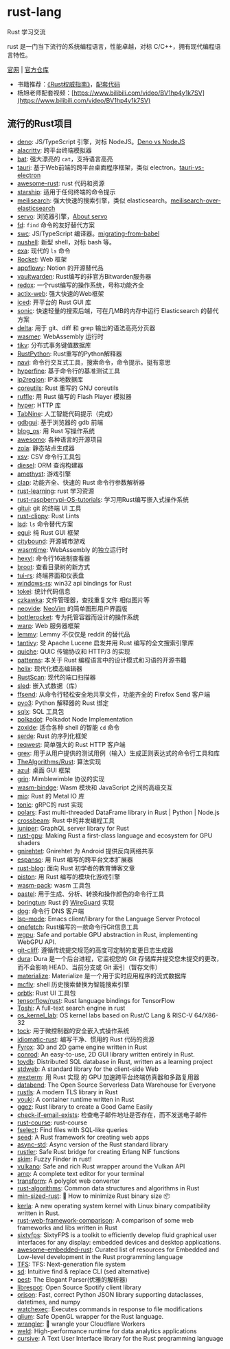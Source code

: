 # rust-lang
Rust 学习交流

rust 是一门当下流行的系统编程语言，性能卓越，对标 C/C++，拥有现代编程语言特性。

[官网](https://www.rust-lang.org/zh-CN/) | [官方仓库](https://github.com/rust-lang)

- 书籍推荐：[《Rust权威指南》](https://weread.qq.com/web/reader/d733256071eeeed9d7322fd)，[配套代码](https://github.com/rust-lang/book)
- 杨旭老师配套视频：[https://www.bilibili.com/video/BV1hp4y1k7SV](https://www.bilibili.com/video/BV1hp4y1k7SV)

## 流行的Rust项目

- [deno](https://github.com/denoland/deno): JS/TypeScript 引擎，对标 NodeJS。[Deno vs NodeJS](https://segmentfault.com/a/1190000022672883)
- [alacritty](https://github.com/alacritty/alacritty): 跨平台终端模拟器
- [bat](https://github.com/sharkdp/bat): 强大漂亮的 `cat`，支持语言高亮
- [tauri](https://github.com/tauri-apps/tauri): 基于Web前端的跨平台桌面程序框架，类似 electron。[tauri-vs-electron](https://githubhelp.com/Fournux/tauri-vs-electron)
- [awesome-rust](https://github.com/rust-unofficial/awesome-rust): rust 代码和资源
- [starship](https://github.com/starship/starship): 适用于任何终端的命令提示
- [meilisearch](https://github.com/meilisearch/): 强大快速的搜索引擎，类似 elasticsearch。[meilisearch-over-elasticsearch](https://blog.meilisearch.com/why-should-you-use-meilisearch-over-elasticsearch/)
- [servo](https://github.com/servo/servo): 浏览器引擎，[About servo](https://github.com/servo/servo/issues/23261)
- [fd](https://github.com/sharkdp/fd): `find` 命令的友好替代方案
- [swc](https://github.com/swc-project/swc): JS/TypeScript 编译器。[migrating-from-babel](https://swc.rs/docs/migrating-from-babel)
- [nushell](https://github.com/nushell/nushell): 新型 shell，对标 bash 等。
- [exa](https://github.com/ogham/exa): 现代的 `ls` 命令
- [Rocket](https://github.com/SergioBenitez/Rocket): Web 框架
- [appflowy](https://github.com/AppFlowy-IO/appflowy): Notion 的开源替代品
- [vaultwarden](https://github.com/dani-garcia/vaultwarden): Rust编写的非官方Bitwarden服务器
- [redox](https://github.com/redox-os/redox): 一个rust编写的操作系统，号称功能齐全
- [actix-web](https://github.com/actix/actix-web): 强大快速的Web框架
- [iced](https://github.com/iced-rs/iced): 开平台的 Rust GUI 库 
- [sonic](https://github.com/valeriansaliou/sonic): 快速轻量的搜索后端，可在几MB的内存中运行 Elasticsearch 的替代方案
- [delta](https://github.com/dandavison/delta): 用于 git、diff 和 grep 输出的语法高亮分页器
- [wasmer](https://github.com/wasmerio/wasmer): WebAssembly 运行时
- [tikv](https://github.com/tikv/tikv): 分布式事务键值数据库
- [RustPython](https://github.com/RustPython/RustPython): Rust重写的Python解释器
- [navi](https://github.com/denisidoro/navi): 命令行交互式工具，搜索命令，命令提示。挺有意思
- [hyperfine](https://github.com/sharkdp/hyperfine): 基于命令行的基准测试工具
- [ip2region](https://github.com/lionsoul2014/ip2region): IP本地数据库
- [coreutils](https://github.com/uutils/coreutils): Rust 重写的 GNU coreutils
- [ruffle](https://github.com/ruffle-rs/ruffle): 用 Rust 编写的 Flash Player 模拟器
- [hyper](https://github.com/hyperium/hyper): HTTP 库
- [TabNine](https://github.com/codota/TabNine): 人工智能代码提示（完成）
- [gdbgui](https://github.com/cs01/gdbgui): 基于浏览器的 gdb 前端
- [blog_os](https://github.com/phil-opp/blog_os): 用 Rust 写操作系统
- [awesomo](https://github.com/lk-geimfari/awesomo): 各种语言的开源项目
- [zola](https://github.com/getzola/zola): 静态站点生成器
- [xsv](https://github.com/BurntSushi/): CSV 命令行工具包
- [diesel](https://github.com/diesel-rs/diesel): ORM 查询构建器
- [amethyst](https://github.com/amethyst/amethyst): 游戏引擎
- [clap](https://github.com/clap-rs/clap): 功能齐全、快速的 Rust 命令行参数解析器
- [rust-learning](https://github.com/ctjhoa/rust-learning): rust 学习资源
- [rust-raspberrypi-OS-tutorials](https://github.com/rust-embedded/rust-raspberrypi-OS-tutorials): 学习用Rust编写嵌入式操作系统
- [gitui](https://github.com/extrawurst/gitui): git 的终端 UI 工具 
- [rust-clippy](https://github.com/rust-lang/rust-clippy): Rust Lints
- [lsd](https://github.com/Peltoche/lsd): `ls` 命令替代方案
- [egui](https://github.com/emilk/egui): 纯 Rust GUI 框架
- [citybound](https://github.com/citybound/citybound): 开源城市游戏
- [wasmtime](https://github.com/bytecodealliance/wasmtime):  WebAssembly 的独立运行时
- [hexyl](https://github.com/sharkdp/hexyl): 命令行16进制查看器
- [broot](https://github.com/Canop/broot): 查看目录树的新方式
- [tui-rs](https://github.com/fdehau/tui-rs): 终端界面和仪表盘
- [windows-rs](https://github.com/microsoft/windows-rs): win32 api bindings for Rust
- [tokei](https://github.com/XAMPPRocky/tokei): 统计代码信息
- [czkawka](https://github.com/qarmin/czkawka): 文件管理器，查找重复文件 相似图片等
- [neovide](https://github.com/neovide/neovide): [NeoVim](https://github.com/neovim/neovim) 的简单图形用户界面版
- [bottlerocket](https://github.com/bottlerocket-os/bottlerocket): 专为托管容器而设计的操作系统
- [warp](https://github.com/seanmonstar/warp): Web 服务器框架
- [lemmy](https://github.com/LemmyNet/lemmy):  Lemmy 不仅仅是 reddit 的替代品
- [tantivy](https://github.com/quickwit-oss/tantivy): 受 Apache Lucene 启发并用 Rust 编写的全文搜索引擎库
- [quiche](https://github.com/cloudflare/quiche): QUIC 传输协议和 HTTP/3 的实现
- [patterns](https://github.com/rust-unofficial/patterns): 本关于 Rust 编程语言中的设计模式和习语的开源书籍
- [helix](https://github.com/helix-editor/helix): 现代化模态编辑器
- [RustScan](https://github.com/RustScan/RustScan): 现代的端口扫描器
- [sled](https://github.com/spacejam/sled): 嵌入式数据（库）
- [ffsend](https://github.com/timvisee/ffsend): 从命令行轻松安全地共享文件，功能齐全的 Firefox Send 客户端
- [pyo3](https://github.com/PyO3/pyo3): Python 解释器的 Rust 绑定
- [sqlx](https://github.com/launchbadge/sqlx): SQL 工具包
- [polkadot](https://github.com/paritytech/polkadot): Polkadot Node Implementation
- [zoxide](https://github.com/ajeetdsouza/zoxide): 适合各种 shell 的智能 `cd` 命令
- [serde](https://github.com/serde-rs/serde): Rust 的序列化框架
- [reqwest](https://github.com/seanmonstar/reqwest): 简单强大的 Rust HTTP 客户端
- [grex](https://github.com/pemistahl/grex): 用于从用户提供的测试用例（输入）生成正则表达式的命令行工具和库
- [TheAlgorithms/Rust](https://github.com/TheAlgorithms/Rust): 算法实现
- [azul](https://github.com/fschutt/azul): 桌面 GUI 框架
- [grin](https://github.com/mimblewimble/grin): Mimblewimble 协议的实现
- [wasm-bindge](https://github.com/rustwasm/wasm-bindgen): Wasm 模块和 JavaScript 之间的高级交互
- [mio](https://github.com/tokio-rs/mio): Rust 的 Metal IO 库
- [tonic](https://github.com/hyperium/tonic): gRPC的 rust 实现
- [polars](https://github.com/pola-rs/polars): Fast multi-threaded DataFrame library in Rust | Python | Node.js
- [crossbeam](https://github.com/crossbeam-rs/crossbeam): Rust 中的并发编程工具
- [juniper](https://github.com/graphql-rust/juniper): GraphQL server library for Rust
- [rust-gpu](https://github.com/EmbarkStudios/rust-gpu): Making Rust a first-class language and ecosystem for GPU shaders
- [gnirehtet](https://github.com/Genymobile/gnirehtet): Gnirehtet 为 Android 提供反向网络共享
- [espanso](https://github.com/federico-terzi/espanso): 用 Rust 编写的跨平台文本扩展器
- [rust-blog](https://github.com/pretzelhammer/rust-blog): 面向 Rust 初学者的教育博客文章
- [piston](https://github.com/PistonDevelopers/piston): 用 Rust 编写的模块化游戏引擎
- [wasm-pack](https://github.com/rustwasm/wasm-pack): wasm 工具包
- [pastel](https://github.com/sharkdp/pastel): 用于生成、分析、转换和操作颜色的命令行工具
- [boringtun](https://github.com/cloudflare/boringtun): Rust 的 [WireGuard](https://www.wireguard.com/) 实现
- [dog](https://github.com/ogham/dog): 命令行 DNS 客户端
- [lsp-mode](https://github.com/emacs-lsp/lsp-mode): Emacs client/library for the Language Server Protocol
- [onefetch](https://github.com/o2sh/onefetch): Rust编写的一款命令行Git信息工具
- [wgpu](https://github.com/gfx-rs/wgpu): Safe and portable GPU abstraction in Rust, implementing WebGPU API.
- [git-cliff](https://github.com/orhun/git-cliff): 遵循传统提交规范的高度可定制的变更日志生成器
- [dura](https://github.com/tkellogg/dura): Dura 是一个后台进程，它监视您的 Git 存储库并提交您未提交的更改，而不会影响 HEAD、当前分支或 Git 索引（暂存文件）
- [materialize](https://github.com/MaterializeInc/materialize): Materialize 是一个用于实时应用程序的流式数据库
- [mcfly](https://github.com/cantino/mcfly): shell 历史搜索替换为智能搜索引擎
- [orbtk](https://github.com/redox-os/orbtk): Rust UI 工具包
- [tensorflow/rust](https://github.com/tensorflow/rust): Rust language bindings for TensorFlow
- [Toshi](https://github.com/toshi-search/Toshi): A full-text search engine in rust
- [os_kernel_lab](https://github.com/chyyuu/os_kernel_lab): OS kernel labs based on Rust/C Lang & RISC-V 64/X86-32
- [tock](https://github.com/tock/tock): 用于微控制器的安全嵌入式操作系统
- [idiomatic-rust](https://github.com/mre/idiomatic-rust): 编写干净、惯用的 Rust 代码的资源
- [Fyrox](https://github.com/FyroxEngine/Fyrox): 3D and 2D game engine written in Rust
- [conrod](https://github.com/PistonDevelopers/conrod): An easy-to-use, 2D GUI library written entirely in Rust.
- [toydb](https://github.com/erikgrinaker/toydb): Distributed SQL database in Rust, written as a learning project
- [stdweb](https://github.com/koute/stdweb): A standard library for the client-side Web
- [wezterm](https://github.com/wez/wezterm): 用 Rust 实现 的 GPU 加速跨平台终端仿真器和多路复用器
- [databend](https://github.com/datafuselabs/databend): The Open Source Serverless Data Warehouse for Everyone
- [rustls](https://github.com/rustls/rustls): A modern TLS library in Rust
- [youki](https://github.com/containers/youki): A container runtime written in Rust
- [ggez](https://github.com/ggez/ggez): Rust library to create a Good Game Easily
- [check-if-email-exists](https://github.com/reacherhq/check-if-email-exists): 检查电子邮件地址是否存在，而不发送电子邮件
- [rust-course](https://github.com/sunface/rust-course): rust-course
- [fselect](https://github.com/jhspetersson/fselect): Find files with SQL-like queries
- [seed](https://github.com/seed-rs/seed): A Rust framework for creating web apps
- [async-std](https://github.com/async-rs/async-std): Async version of the Rust standard library
- [rustler](https://github.com/rusterlium/rustler): Safe Rust bridge for creating Erlang NIF functions
- [skim](https://github.com/lotabout/skim): Fuzzy Finder in rust!
- [vulkano](https://github.com/vulkano-rs/vulkano): Safe and rich Rust wrapper around the Vulkan API
- [amp](https://github.com/jmacdonald/amp): A complete text editor for your terminal
- [transform](https://github.com/ritz078/transform): A polyglot web converter
- [rust-algorithms](https://github.com/EbTech/rust-algorithms): Common data structures and algorithms in Rust
- [min-sized-rust](https://github.com/johnthagen/min-sized-rust): 🦀 How to minimize Rust binary size 📦
- [kerla](https://github.com/nuta/kerla): A new operating system kernel with Linux binary compatibility written in Rust.
- [rust-web-framework-comparison](https://github.com/flosse/rust-web-framework-comparison): A comparison of some web frameworks and libs written in Rust
- [sixtyfps](https://github.com/sixtyfpsui/sixtyfps): SixtyFPS is a toolkit to efficiently develop fluid graphical user interfaces for any display: embedded devices and desktop applications. 
- [awesome-embedded-rust](https://github.com/rust-embedded/awesome-embedded-rust): Curated list of resources for Embedded and Low-level development in the Rust programming language
- [TFS](https://github.com/redox-os/tfs): TFS: Next-generation file system
- [sd](https://github.com/chmln/sd): Intuitive find & replace CLI (sed alternative)
- [pest](https://github.com/pest-parser/pest): The Elegant Parser(优雅的解析器)
- [librespot](https://github.com/librespot-org/librespot): Open Source Spotify client library
- [orjson](https://github.com/ijl/orjson): Fast, correct Python JSON library supporting dataclasses, datetimes, and numpy
- [watchexec](https://github.com/watchexec/watchexec): Executes commands in response to file modifications
- [glium](https://github.com/glium/glium): Safe OpenGL wrapper for the Rust language.
- [wrangler](https://github.com/cloudflare/wrangler): 🤠 wrangle your Cloudflare Workers
- [weld](https://github.com/weld-project/weld): High-performance runtime for data analytics applications
- [cursive](https://github.com/gyscos/cursive): A Text User Interface library for the Rust programming language

